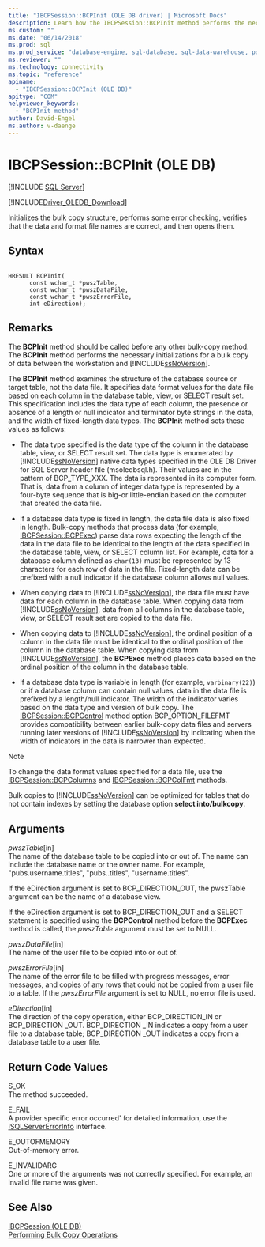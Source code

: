 ```yaml
---
title: "IBCPSession::BCPInit (OLE DB driver) | Microsoft Docs"
description: Learn how the IBCPSession::BCPInit method performs the necessary initializations for a bulk copy of data between the workstation and SQL Server. 
ms.custom: ""
ms.date: "06/14/2018"
ms.prod: sql
ms.prod_service: "database-engine, sql-database, sql-data-warehouse, pdw"
ms.reviewer: ""
ms.technology: connectivity
ms.topic: "reference"
apiname: 
  - "IBCPSession::BCPInit (OLE DB)"
apitype: "COM"
helpviewer_keywords: 
  - "BCPInit method"
author: David-Engel
ms.author: v-daenge
---
```

# IBCPSession::BCPInit (OLE DB)
[!INCLUDE [SQL Server](../../../includes/applies-to-version/sql-asdb-asdbmi-asa-pdw.md)]

[!INCLUDE[Driver_OLEDB_Download](../../../includes/driver_oledb_download.md)]

  Initializes the bulk copy structure, performs some error checking, verifies that the data and format file names are correct, and then opens them.  
  
## Syntax  
  
```  
  
HRESULT BCPInit(   
      const wchar_t *pwszTable,  
      const wchar_t *pwszDataFile,  
      const wchar_t *pwszErrorFile,  
      int eDirection);  
```  
  
## Remarks  
 The **BCPInit** method should be called before any other bulk-copy method. The **BCPInit** method performs the necessary initializations for a bulk copy of data between the workstation and [!INCLUDE[ssNoVersion](../../../includes/ssnoversion-md.md)].  
  
 The **BCPInit** method examines the structure of the database source or target table, not the data file. It specifies data format values for the data file based on each column in the database table, view, or SELECT result set. This specification includes the data type of each column, the presence or absence of a length or null indicator and terminator byte strings in the data, and the width of fixed-length data types. The **BCPInit** method sets these values as follows:  
  
-   The data type specified is the data type of the column in the database table, view, or SELECT result set. The data type is enumerated by [!INCLUDE[ssNoVersion](../../../includes/ssnoversion-md.md)] native data types specified in the OLE DB Driver for SQL Server header file (msoledbsql.h). Their values are in the pattern of BCP_TYPE_XXX. The data is represented in its computer form. That is, data from a column of integer data type is represented by a four-byte sequence that is big-or little-endian based on the computer that created the data file.  
  
-   If a database data type is fixed in length, the data file data is also fixed in length. Bulk-copy methods that process data (for example, [IBCPSession::BCPExec](../../oledb/ole-db-interfaces/ibcpsession-bcpexec-ole-db.md)) parse data rows expecting the length of the data in the data file to be identical to the length of the data specified in the database table, view, or SELECT column list. For example, data for a database column defined as `char(13)` must be represented by 13 characters for each row of data in the file. Fixed-length data can be prefixed with a null indicator if the database column allows null values.  
  
-   When copying data to [!INCLUDE[ssNoVersion](../../../includes/ssnoversion-md.md)], the data file must have data for each column in the database table. When copying data from [!INCLUDE[ssNoVersion](../../../includes/ssnoversion-md.md)], data from all columns in the database table, view, or SELECT result set are copied to the data file.  
  
-   When copying data to [!INCLUDE[ssNoVersion](../../../includes/ssnoversion-md.md)], the ordinal position of a column in the data file must be identical to the ordinal position of the column in the database table. When copying data from [!INCLUDE[ssNoVersion](../../../includes/ssnoversion-md.md)], the **BCPExec** method places data based on the ordinal position of the column in the database table.  
  
-   If a database data type is variable in length (for example, `varbinary(22)`) or if a database column can contain null values, data in the data file is prefixed by a length/null indicator. The width of the indicator varies based on the data type and version of bulk copy. The [IBCPSession::BCPControl](../../oledb/ole-db-interfaces/ibcpsession-bcpcontrol-ole-db.md) method option BCP_OPTION_FILEFMT provides compatibility between earlier bulk-copy data files and servers running later versions of [!INCLUDE[ssNoVersion](../../../includes/ssnoversion-md.md)] by indicating when the width of indicators in the data is narrower than expected.  
  
> [!NOTE]  
>  To change the data format values specified for a data file, use the [IBCPSession::BCPColumns](../../oledb/ole-db-interfaces/ibcpsession-bcpcolumns-ole-db.md) and [IBCPSession::BCPColFmt](../../oledb/ole-db-interfaces/ibcpsession-bcpcolfmt-ole-db.md) methods.  
  
 Bulk copies to [!INCLUDE[ssNoVersion](../../../includes/ssnoversion-md.md)] can be optimized for tables that do not contain indexes by setting the database option **select into/bulkcopy**.  
  
## Arguments  
 *pwszTable*[in]  
 The name of the database table to be copied into or out of. The name can include the database name or the owner name. For example, "pubs.username.titles", "pubs..titles", "username.titles".  
  
 If the eDirection argument is set to BCP_DIRECTION_OUT, the pwszTable argument can be the name of a database view.  
  
 If the eDirection argument is set to BCP_DIRECTION_OUT and a SELECT statement is specified using the **BCPControl** method before the **BCPExec** method is called, the *pwszTable* argument must be set to NULL.  
  
 *pwszDataFile*[in]  
 The name of the user file to be copied into or out of.  
  
 *pwszErrorFile*[in]  
 The name of the error file to be filled with progress messages, error messages, and copies of any rows that could not be copied from a user file to a table. If the *pwszErrorFile* argument is set to NULL, no error file is used.  
  
 *eDirection*[in]  
 The direction of the copy operation, either BCP_DIRECTION_IN or BCP_DIRECTION _OUT. BCP_DIRECTION _IN indicates a copy from a user file to a database table; BCP_DIRECTION _OUT indicates a copy from a database table to a user file.  
  
## Return Code Values  
 S_OK  
 The method succeeded.  
  
 E_FAIL  
 A provider specific error occurred' for detailed information, use the [ISQLServerErrorInfo](./isqlservererrorinfo-geterrorinfo-ole-db.md) interface.  
  
 E_OUTOFMEMORY  
 Out-of-memory error.  
  
 E_INVALIDARG  
 One or more of the arguments was not correctly specified. For example, an invalid file name was given.  
  
## See Also  
 [IBCPSession &#40;OLE DB&#41;](../../oledb/ole-db-interfaces/ibcpsession-ole-db.md)   
 [Performing Bulk Copy Operations](../../oledb/features/performing-bulk-copy-operations.md)  
  
